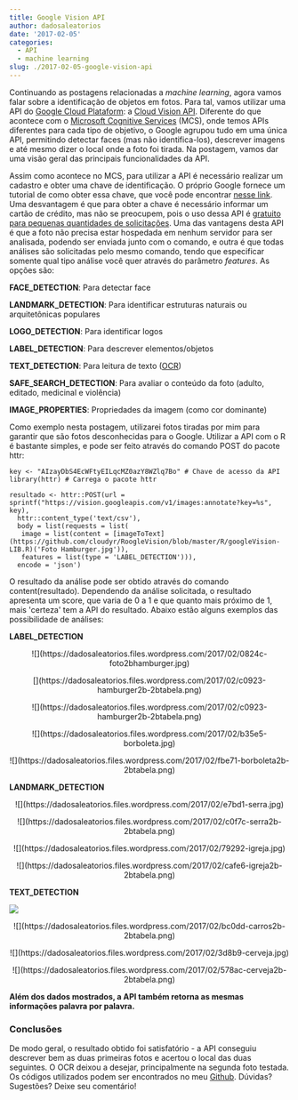```yaml
---
title: Google Vision API
author: dadosaleatorios
date: '2017-02-05'
categories:
  - API
  - machine learning
slug: ./2017-02-05-google-vision-api
---
```


Continuando as postagens relacionadas a _machine learning_, agora vamos falar sobre a identificação de objetos em fotos. Para tal, vamos utilizar uma API do [Google Cloud Plataform](https://cloud.google.com/): a [Cloud Vision API](https://cloud.google.com/vision/). Diferente do que acontece com o [Microsoft Cognitive Services](https://www.microsoft.com/cognitive-services/en-us/) (MCS), onde temos APIs diferentes para cada tipo de objetivo, o Google agrupou tudo em uma única API, permitindo detectar faces (mas não identifica-los), descrever imagens e até mesmo dizer o local onde a foto foi tirada. Na postagem, vamos dar uma visão geral das principais funcionalidades da API.

Assim como acontece no MCS, para utilizar a API é necessário realizar um cadastro e obter uma chave de identificação. O próprio Google fornece um tutorial de como obter essa chave, que você pode encontrar [nesse link](https://cloud.google.com/vision/docs/common/auth). Uma desvantagem é que para obter a chave é necessário informar um cartão de crédito, mas não se preocupem, pois o uso dessa API é [gratuito para pequenas quantidades de solicitações](https://cloud.google.com/vision/pricing). Uma das vantagens desta API é que a foto não precisa estar hospedada em nenhum servidor para ser analisada, podendo ser enviada junto com o comando, e outra é que todas análises são solicitadas pelo mesmo comando, tendo que especificar somente qual tipo análise você quer através do parâmetro _features_. As opções são:

**FACE_DETECTION**: Para detectar face

**LANDMARK_DETECTION**: Para identificar estruturas naturais ou arquitetônicas populares

**LOGO_DETECTION**: Para identificar logos

**LABEL_DETECTION**: Para descrever elementos/objetos

**TEXT_DETECTION**: Para leitura de texto ([OCR](https://pt.wikipedia.org/wiki/Reconhecimento_%C3%B3tico_de_caracteres))

**SAFE_SEARCH_DETECTION**: Para avaliar o conteúdo da foto (adulto, editado, medicinal e violência)

**IMAGE_PROPERTIES**: Propriedades da imagem (como cor dominante)

Como exemplo nesta postagem, utilizarei fotos tiradas por mim para garantir que são fotos desconhecidas para o Google. Utilizar a API com o R é bastante simples, e pode ser feito através do comando POST do pacote httr:

```
key <- "AIzayDbS4EcWFtyEILqcMZ0azY8WZlq7Bo" # Chave de acesso da API
library(httr) # Carrega o pacote httr

resultado <- httr::POST(url = sprintf("https://vision.googleapis.com/v1/images:annotate?key=%s", key),
  httr::content_type('text/csv'),
  body = list(requests = list(
   image = list(content = [imageToText](https://github.com/cloudyr/RoogleVision/blob/master/R/googleVision-LIB.R)('Foto Hamburger.jpg')),
   features = list(type = 'LABEL_DETECTION'))),
  encode = 'json')
```

O resultado da análise pode ser obtido através do comando content(resultado). Dependendo da análise solicitada, o resultado apresenta um score, que varia de 0 a 1 e que quanto mais próximo de 1, mais 'certeza' tem a API do resultado. Abaixo estão alguns exemplos das possibilidade de análises:

**LABEL_DETECTION**

<p align="center">
![](https://dadosaleatorios.files.wordpress.com/2017/02/0824c-foto2bhamburger.jpg)</p>
<p align="center">
[](https://dadosaleatorios.files.wordpress.com/2017/02/c0923-hamburger2b-2btabela.png)</p>
<p align="center">
![](https://dadosaleatorios.files.wordpress.com/2017/02/c0923-hamburger2b-2btabela.png)</p>
<p align="center">
![](https://dadosaleatorios.files.wordpress.com/2017/02/b35e5-borboleta.jpg)</p>
<p align="center">
![](https://dadosaleatorios.files.wordpress.com/2017/02/fbe71-borboleta2b-2btabela.png)</p>

**LANDMARK_DETECTION**

<p align="center">
![](https://dadosaleatorios.files.wordpress.com/2017/02/e7bd1-serra.jpg)</p>
<p align="center">
![](https://dadosaleatorios.files.wordpress.com/2017/02/c0f7c-serra2b-2btabela.png)</p>
<p align="center">
![](https://dadosaleatorios.files.wordpress.com/2017/02/79292-igreja.jpg)</p>
<p align="center">
![](https://dadosaleatorios.files.wordpress.com/2017/02/cafe6-igreja2b-2btabela.png)</p>

**TEXT_DETECTION**

![](https://dadosaleatorios.files.wordpress.com/2017/02/37291-carros.jpg)
<p align="center">
![](https://dadosaleatorios.files.wordpress.com/2017/02/bc0dd-carros2b-2btabela.png)</p>
<p align="center">
![](https://dadosaleatorios.files.wordpress.com/2017/02/3d8b9-cerveja.jpg)</p>

<p align="center">
![](https://dadosaleatorios.files.wordpress.com/2017/02/578ac-cerveja2b-2btabela.png)</p>


**Além dos dados mostrados, a API também retorna as mesmas informações palavra por palavra.**


### **Conclusões**

De modo geral, o resultado obtido foi satisfatório - a API conseguiu descrever bem as duas primeiras fotos e acertou o local das duas seguintes. O OCR deixou a desejar, principalmente na segunda foto testada. Os códigos utilizados podem ser encontrados no meu [Github](https://github.com/rcoster/blog). Dúvidas? Sugestões? Deixe seu comentário!


